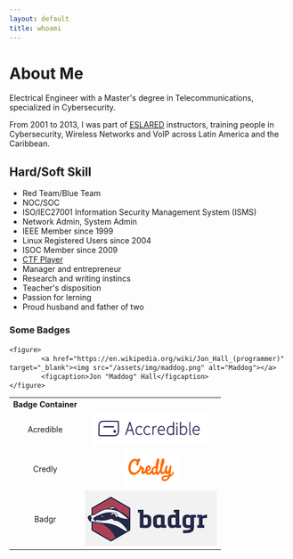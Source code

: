 ```yaml
---
layout: default
title: whoami
---
```


<div class="post">
	<h1 class="pageTitle">About Me</h1>
	<p>Electrical Engineer with a Master's degree in Telecommunications, specialized in Cybersecurity.</p>
	<p>From 2001 to 2013, I was part of  <a href="https://www.internetsociety.org/news/press-releases/2008/leading-latin-american-foundation-eslared-receives-10th-annual-jonathan-b-postel-service-award-promoting-internet-latin-america/" target="_blank">ESLARED</a> instructors, training people in Cybersecurity, Wireless Networks and VoIP across Latin America and the Caribbean.</p>
	<h2>Hard/Soft Skill</h2>
	<ul>
		<li>Red Team/Blue Team</li>
  		<li>NOC/SOC</li>
  		<li>ISO/IEC27001 Information Security Management System (ISMS)</li>
  		<li>Network Admin, System Admin</li>
  		<li>IEEE Member since 1999</li>
  		<li>Linux Registered Users since 2004</li>
  		<li>ISOC Member since 2009 </li>
		<li><a href="https://github.com/leonuz/CTFs" target="_blank">CTF Player</a></li>
		<li>Manager and entrepreneur</li>
		<li>Research and writing instincs</li>
		<li>Teacher's disposition</li>
		<li>Passion for lerning</li>
  		<li>Proud husband and father of two</li>
	</ul>
	<h3>Some Badges</h3>
	
<table class="center">  
	<tr>  
    		<th>Badge Container</th>
    		<th></th>
  	</tr>  
	<tr>  
    		<td style="text-align:center">Acredible</td>
    		<td style="text-align:center"><a href="https://www.credential.net/profile/leonardouzcategui/wallet" target="_blank"><img src="/assets/img/acredible.png" alt="Acredible"></a></td>
  	</tr>  
 	<tr>  
    		<td style="text-align:center">Credly</td>
    		<td style="text-align:center"><a href="https://www.credly.com/users/leonardo-uzcategui/badges" target="_blank"><img src="/assets/img/credly.png" alt="Credly"></a></td>
  	</tr>
	<tr>
		<td style="text-align:center">Badgr</td>
		<td style="text-align:center"><a href="https://api.badgr.io/public/assertions/6eQ4G5z3Tii6u3vIwBakTw?identity__email=uzcategui%40gmail.com" target="_blank"><img src="/assets/img/badgr.png" alt="Badgr"></a></td>

	<figure>
        	<a href="https://en.wikipedia.org/wiki/Jon_Hall_(programmer)" target="_blank"><img src="/assets/img/maddog.png" alt="Maddog"></a>
        	<figcaption>Jon "Maddog" Hall</figcaption>  
	</figure>

	
